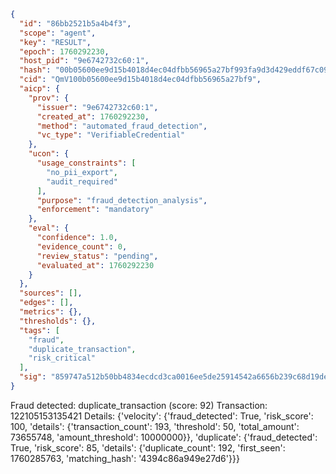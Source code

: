 ```json
{
  "id": "86bb2521b5a4b4f3",
  "scope": "agent",
  "key": "RESULT",
  "epoch": 1760292230,
  "host_pid": "9e6742732c60:1",
  "hash": "00b05600ee9d15b4018d4ec04dfbb56965a27bf993fa9d3d429eddf67c09498f",
  "cid": "QmV100b05600ee9d15b4018d4ec04dfbb56965a27bf9",
  "aicp": {
    "prov": {
      "issuer": "9e6742732c60:1",
      "created_at": 1760292230,
      "method": "automated_fraud_detection",
      "vc_type": "VerifiableCredential"
    },
    "ucon": {
      "usage_constraints": [
        "no_pii_export",
        "audit_required"
      ],
      "purpose": "fraud_detection_analysis",
      "enforcement": "mandatory"
    },
    "eval": {
      "confidence": 1.0,
      "evidence_count": 0,
      "review_status": "pending",
      "evaluated_at": 1760292230
    }
  },
  "sources": [],
  "edges": [],
  "metrics": {},
  "thresholds": {},
  "tags": [
    "fraud",
    "duplicate_transaction",
    "risk_critical"
  ],
  "sig": "859747a512b50bb4834ecdcd3ca0016ee5de25914542a6656b239c68d19de33c"
}
```

Fraud detected: duplicate_transaction (score: 92)
Transaction: 122105153135421
Details: {'velocity': {'fraud_detected': True, 'risk_score': 100, 'details': {'transaction_count': 193, 'threshold': 50, 'total_amount': 73655748, 'amount_threshold': 10000000}}, 'duplicate': {'fraud_detected': True, 'risk_score': 85, 'details': {'duplicate_count': 192, 'first_seen': 1760285763, 'matching_hash': '4394c86a949e27d6'}}}